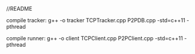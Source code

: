 //README

compile tracker:
g++ -o tracker TCPTracker.cpp P2PDB.cpp -std=c++11 -pthread

compile runner:
g++ -o client TCPClient.cpp P2PClient.cpp -std=c++11 -pthread
